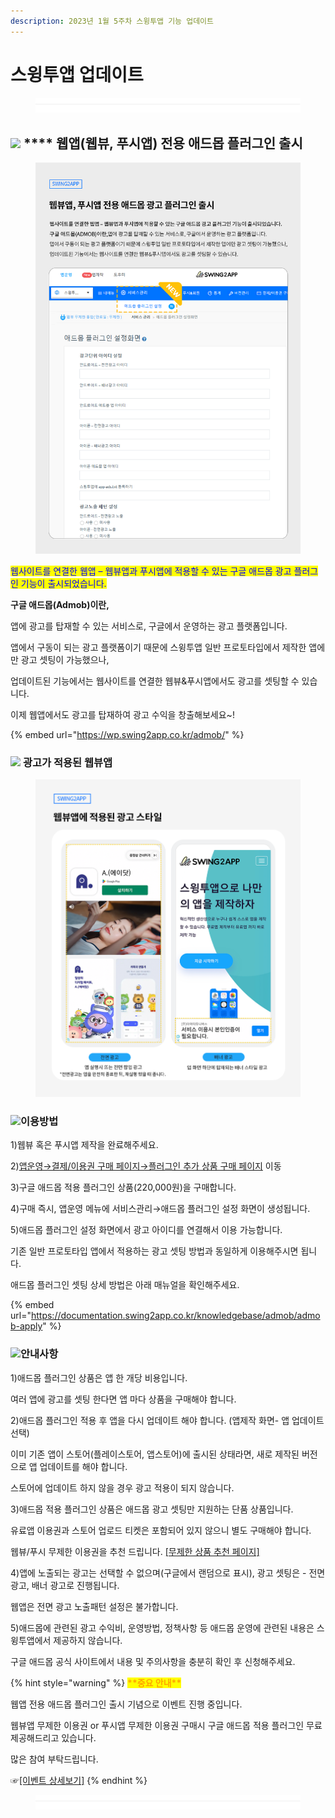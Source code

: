 ```yaml
---
description: 2023년 1월 5주차 스윙투앱 기능 업데이트
---
```


# 스윙투앱 업데이트

<figure><img src=".gitbook/assets/구분선.PNG" alt=""><figcaption></figcaption></figure>

## ![](https://wp.swing2app.co.kr/wp-content/uploads/2018/09/%EB%8B%A8%EB%9D%BD1-1.png) **** 웹앱(웹뷰, 푸시앱) 전용 애드몹 플러그인 출시

<figure><img src=".gitbook/assets/웹앱전용-애드몹-출시_kr.png" alt=""><figcaption></figcaption></figure>

<mark style="color:blue;">웹사이트를 연결한 웹앱 – 웹뷰앱과 푸시앱에 적용할 수 있는 구글 애드몹 광고 플러그인 기능이 출시되었습니다.</mark>

**구글 애드몹(Admob)이란,**

앱에 광고를 탑재할 수 있는 서비스로, 구글에서 운영하는 광고 플랫폼입니다.

앱에서 구동이 되는 광고 플랫폼이기 때문에 스윙투앱 일반 프로토타입에서 제작한 앱에만 광고 셋팅이 가능했으나,&#x20;

업데이트된 기능에서는 웹사이트를 연결한 웹뷰&푸시앱에서도 광고를 셋팅할 수 있습니다.&#x20;

이제 웹앱에서도 광고를 탑재하여 광고 수익을 창출해보세요\~!

{% embed url="https://wp.swing2app.co.kr/admob/" %}

### ![](https://ncdn2.swing2app.co.kr/public/swing\_notice\_editor\_attach/10098365/20230315.png)  **광고가 적용된 웹뷰앱**

<figure><img src=".gitbook/assets/웹뷰앱_광고-적용화묜.png" alt=""><figcaption></figcaption></figure>

### ![](.gitbook/assets/question-\(1\).png)**이용방법**

1\)웹뷰 혹은 푸시앱 제작을 완료해주세요.&#x20;

2\)[앱운영→결제/이용권 구매 페이지→플러그인 추가 상품 구매 페이지](http://www.swing2app.co.kr/view/new\_product\_list\_by\_plugin) 이동

3\)구글 애드몹 적용 플러그인 상품(220,000원)을 구매합니다.&#x20;

4\)구매 즉시, 앱운영 메뉴에 서비스관리→애드몹 플러그인 설정 화면이 생성됩니다.

5\)애드몹 플러그인 설정 화면에서 광고 아이디를 연결해서 이용 가능합니다.

기존 일반 프로토타입 앱에서 적용하는 광고 셋팅 방법과 동일하게 이용해주시면 됩니다.

애드몹 플러그인 셋팅 상세 방법은 아래 매뉴얼을 확인해주세요.&#x20;

{% embed url="https://documentation.swing2app.co.kr/knowledgebase/admob/admob-apply" %}



### ![](.gitbook/assets/warning-\(2\).png)**안내사항**

1\)애드몹 플러그인 상품은 앱 한 개당 비용입니다.&#x20;

여러 앱에 광고를 셋팅 한다면 앱 마다 상품을 구매해야 합니다.

2\)애드몹 플러그인 적용 후 앱을 다시 업데이트 해야 합니다. (앱제작 화면- 앱 업데이트 선택)

이미 기존 앱이 스토어(플레이스토어, 앱스토어)에 출시된 상태라면, 새로 제작된 버전으로 앱 업데이트를 해야 합니다.&#x20;

스토어에 업데이트 하지 않을 경우 광고 적용이 되지 않습니다.&#x20;

3\)애드몹 적용 플러그인 상품은 애드몹 광고 셋팅만 지원하는 단품 상품입니다.

유료앱 이용권과 스토어 업로드 티켓은 포함되어 있지 않으니 별도 구매해야 합니다.

웹뷰/푸시 무제한 이용권을 추천 드립니다. [\[무제한 상품 추천 페이지\]](http://www.swing2app.co.kr/view/payment\_list\_by\_recommend\_voucher)

4\)앱에 노출되는 광고는 선택할 수 없으며(구글에서 랜덤으로 표시), 광고 셋팅은 - 전면광고, 배너 광고로 진행됩니다.

웹앱은 전면 광고 노출패턴 설정은 불가합니다.&#x20;

5\)애드몹에 관련된 광고 수익비, 운영방법, 정책사항 등 애드몹 운영에 관련된 내용은 스윙투앱에서 제공하지 않습니다.

구글 애드몹 공식 사이트에서 내용 및 주의사항을 충분히 확인 후 신청해주세요.

{% hint style="warning" %}
<mark style="color:orange;">**\*\*중요 안내\*\***</mark>

웹앱 전용 애드몹 플러그인 출시 기념으로 이벤트 진행 중입니다.

웹뷰앱 무제한 이용권 or 푸시앱 무제한 이용권 구매시 구글 애드몹 적용 플러그인 무료 제공해드리고 있습니다.

많은 참여 부탁드립니다.&#x20;

☞[\[이벤트 상세보기\]](https://blog.naver.com/swing2app/222997814328)
{% endhint %}



<figure><img src=".gitbook/assets/구분선.PNG" alt=""><figcaption></figcaption></figure>
